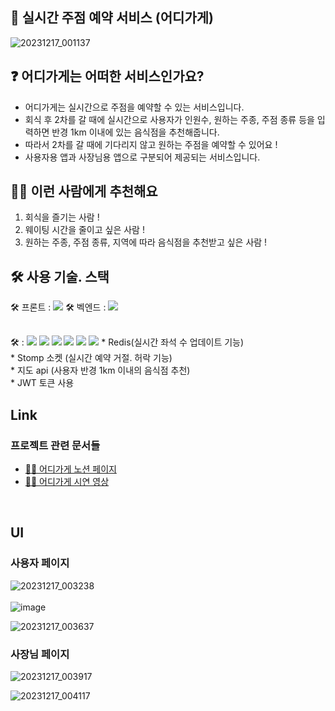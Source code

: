 ## 🙌 실시간 주점 예약 서비스 (어디가게) 

![20231217_001137](https://github.com/hanium-where2go/where2go-backend/assets/66732343/b6be046d-6140-409c-bc20-5c34e0443fac)    


  

## ❓ 어디가게는 어떠한 서비스인가요?   
- 어디가게는 실시간으로 주점을 예약할 수 있는 서비스입니다.
- 회식 후 2차를 갈 때에 실시간으로 사용자가 인원수, 원하는 주종, 주점 종류 등을 입력하면 반경 1km 이내에 있는 음식점을 추천해줍니다.
- 따라서 2차를 갈 때에 기다리지 않고 원하는 주점을 예약할 수 있어요 ! 
- 사용자용 앱과 사장님용 앱으로 구분되어 제공되는 서비스입니다. 

## 🙋‍♀️ 이런 사람에게 추천해요   
1. 회식을 즐기는 사람 ! 
2. 웨이팅 시간을 줄이고 싶은 사람 !
3. 원하는 주종, 주점 종류, 지역에 따라 음식점을 추천받고 싶은 사람 !


## 🛠 사용 기술. 스택   
🛠 프론트 :   <img src="https://img.shields.io/badge/react-61DAFB?style=for-the-badge&logo=react&logoColor=black"> 
🛠 벡엔드 :   <img src="https://img.shields.io/badge/spring-6DB33F?style=for-the-badge&logo=spring&logoColor=white"> 

<br>
🛠  : <img src="https://img.shields.io/badge/Amazon AWS-232F3E?style=flat-square&logo=amazonaws&logoColor=white"/>
<img src="https://img.shields.io/badge/Apache Tomcat-F8DC75?style=flat-square&logo=apachetomcat&logoColor=black"/>
<img src="https://img.shields.io/badge/Docker-2496ED?style=flat-square&logo=Docker&logoColor=white"/>
<img src="https://img.shields.io/badge/GitHub-181717?style=flat-square&logo=GitHub&logoColor=white"/>
<img src="https://img.shields.io/badge/Postman-FF6C37?style=flat-square&logo=Postman&logoColor=white"/>
<img src="https://img.shields.io/badge/MySQL-4479A1?style=flat-square&logo=MySQL&logoColor=white"/>
* Redis(실시간 좌석 수 업데이트 기능) <br>
* Stomp 소켓 (실시간 예약 거절. 허락 기능) <br>
* 지도 api (사용자 반경 1km 이내의 음식점 추천) <br>
* JWT 토큰 사용 


<br>

## Link
### 프로젝트 관련 문서들 

- [🙋‍♂️ 어디가게 노션 페이지](https://www.notion.so/12b42c5e2bb34bd384d06dc693c82065?pvs=4)
- [🙋‍♂️ 어디가게 시연 영상](https://youtu.be/DBzS63ATZPU)
<br>

## UI 
### 사용자 페이지 

![20231217_003238](https://github.com/hanium-where2go/where2go-backend/assets/66732343/dc7aed20-c271-4747-8970-4298b2866948)
<br>
<br>
![image](https://github.com/hanium-where2go/where2go-backend/assets/66732343/5f49e210-7650-49a0-9811-22422c7fdb3c)


![20231217_003637](https://github.com/hanium-where2go/where2go-backend/assets/66732343/8b0d2c56-caaa-4a3a-b1db-2c11923975f7)

### 사장님 페이지
![20231217_003917](https://github.com/hanium-where2go/where2go-backend/assets/66732343/17cab7cb-5d4c-478f-892b-0be1f3675454) 

![20231217_004117](https://github.com/hanium-where2go/where2go-backend/assets/66732343/8f1516b7-773a-400c-88a9-2efe0ee1466d)
